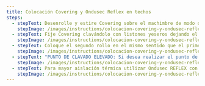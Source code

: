 ```yaml
---
title: Colocación Covering y Ondusec Reflex en techos
steps:
  - stepText: Desenrolle y estire Covering sobre el machimbre de modo que el área de solape quede arriba y la palabra Covering al derecho.
    stepImage: /images/instructions/colocacion-covering-y-ondusec-reflex-en-techos/isolant-aislantes-linea-construccion-en-seco-paso-a-paso-colocacion-covering-y-ondusec-reflex-en-techos-1.jpg
  - stepText: Fije Covering clavándolo con listones yeseros dejando el área de solape libre.
    stepImage: /images/instructions/colocacion-covering-y-ondusec-reflex-en-techos/isolant-aislantes-linea-construccion-en-seco-paso-a-paso-colocacion-covering-y-ondusec-reflex-en-techos-2.jpg
  - stepText: Coloque el segundo rollo en el mismo sentido que el primero haciéndolo coincidir en el área de solape.
    stepImage: /images/instructions/colocacion-covering-y-ondusec-reflex-en-techos/isolant-aislantes-linea-construccion-en-seco-paso-a-paso-colocacion-covering-y-ondusec-reflex-en-techos-3.jpg
  - stepText: "PUNTO DE CLAVADO ELEVADO: Si desea realizar el punto de clavado elevado, puede incorporar un listón yesero de 1/2“ x 1” dispuestos sobre el machimbre y coincidiendo con la estructura del techo."
    stepImage: /images/instructions/colocacion-covering-y-ondusec-reflex-en-techos/isolant-aislantes-linea-construccion-en-seco-paso-a-paso-colocacion-covering-y-ondusec-reflex-en-techos-4.jpg
  - stepText: Para mayor aislación térmica utilizar Ondusec REFLEX con la cara aluminizada mirando hacia la cubierta.
    stepImage: /images/instructions/colocacion-covering-y-ondusec-reflex-en-techos/isolant-aislantes-linea-construccion-en-seco-paso-a-paso-colocacion-covering-y-ondusec-reflex-en-techos-5.jpg
---
```

